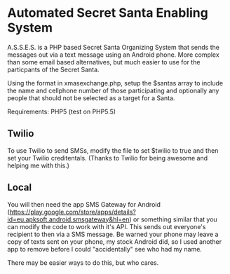 Automated Secret Santa Enabling System
=====

A.S.S.E.S. is a PHP based Secret Santa Organizing System that sends the messages out via a text message using an Android phone. More complex than some email based alternatives, but much easier to use for the particpants of the Secret Santa.

Using the format in xmasexchange.php, setup the $santas array to include the name and cellphone number of those participating and optionally any people that should not be selected as a target for a Santa.

Requirements: PHP5 (test on PHP5.5)

## Twilio

To use Twilio to send SMSs, modify the file to set $twilio to true and then set your Twilio creditentals. (Thanks to Twilio for being awesome and helping me with this.)

## Local

You will then need the app SMS Gateway for Android (https://play.google.com/store/apps/details?id=eu.apksoft.android.smsgateway&hl=en) or something similar that you can modify the code to work with it's API. This sends out everyone's recipient to then via a SMS message. Be warned your phone may leave a copy of texts sent on your phone, my stock Android did, so I used another app to remove before I could "accidentally" see who had my name.


There may be easier ways to do this, but who cares.